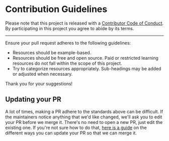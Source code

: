 # Contribution Guidelines

Please note that this project is released with a
[Contributor Code of Conduct](CONDUCT.md). By participating in this
project you agree to abide by its terms.

---

Ensure your pull request adheres to the following guidelines:

- Resources should be example-based.
- Resources should be free and open source. Paid or restricted learning resources do not fall within the scope of this project.
- Try to categorize resources appropriately. Sub-headings may be added or adjusted when necessary.

Thank you for your suggestions!

## Updating your PR

A lot of times, making a PR adhere to the standards above can be difficult.
If the maintainers notice anything that we'd like changed, we'll ask you to
edit your PR before we merge it. There's no need to open a new PR, just edit
the existing one. If you're not sure how to do that,
[here is a guide](https://github.com/RichardLitt/knowledge/blob/master/github/amending-a-commit-guide.md)
on the different ways you can update your PR so that we can merge it.
